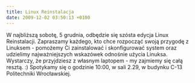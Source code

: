 ```yaml
---
title: Linux Reinstalacja
date: 2009-12-02 03:50:13 +0100
---
```

W najbliższą sobotę, 5 grudnia, odbędzie się szósta edycja Linux Reinstalacji. Zapraszamy każdego, kto chce rozpocząć swoją przygodę z Linuksem - pomożemy Ci zainstalować i skonfigurować system oraz udzielimy najważniejszych wskazówek odnośnie użycia Linuksa. Wystarczy, że przyjdziesz z własnym laptopem - my zajmiemy się całą resztą. :) Spotykamy się o godzinie 10:00, w sali 2.29, w budynku C-13 Politechniki Wrocławskiej.

